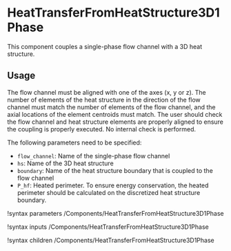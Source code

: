 # HeatTransferFromHeatStructure3D1Phase

This component couples a single-phase flow channel with a 3D heat structure.

## Usage

The flow channel must be aligned with one of the axes (x, y or z). The number of elements of the heat structure
in the direction of the flow channel must match the number of elements of the flow channel, and the axial locations of the element centroids must match.
The user should check the flow channel and heat structure elements are properly aligned to ensure the coupling is properly executed. No internal check is performed.

The following parameters need to be specified:

- `flow_channel`: Name of the single-phase flow channel
- `hs`: Name of the 3D heat structure
- `boundary`: Name of the heat structure boundary that is coupled to the flow channel  
- `P_hf`: Heated perimeter. To ensure energy conservation, the heated perimeter should be calculated on the discretized heat structure boundary.


!syntax parameters /Components/HeatTransferFromHeatStructure3D1Phase

!syntax inputs /Components/HeatTransferFromHeatStructure3D1Phase

!syntax children /Components/HeatTransferFromHeatStructure3D1Phase
